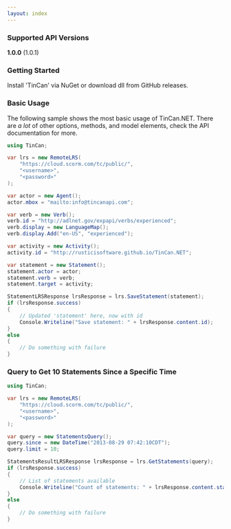 ```yaml
---
layout: index
---
```


### Supported API Versions

**1.0.0** (1.0.1)

### Getting Started

Install 'TinCan' via NuGet or download dll from GitHub releases.

### Basic Usage

The following sample shows the most basic usage of TinCan.NET. There are *a lot* of other options, methods, and model elements, check the API documentation for more.

```csharp
using TinCan;

var lrs = new RemoteLRS(
    "https://cloud.scorm.com/tc/public/",
    "<username>",
    "<password>"
);

var actor = new Agent();
actor.mbox = "mailto:info@tincanapi.com";

var verb = new Verb();
verb.id = "http://adlnet.gov/expapi/verbs/experienced";
verb.display = new LanguageMap();
verb.display.Add("en-US", "experienced");

var activity = new Activity();
activity.id = "http://rusticisoftware.github.io/TinCan.NET";

var statement = new Statement();
statement.actor = actor;
statement.verb = verb;
statement.target = activity;

StatementLRSResponse lrsResponse = lrs.SaveStatement(statement);
if (lrsResponse.success)
{
    // Updated 'statement' here, now with id
    Console.Writeline("Save statement: " + lrsResponse.content.id);
}
else
{
    // Do something with failure
}
```

### Query to Get 10 Statements Since a Specific Time

```csharp
using TinCan;

var lrs = new RemoteLRS(
    "https://cloud.scorm.com/tc/public/",
    "<username>",
    "<password>"
);

var query = new StatementsQuery();
query.since = new DateTime("2013-08-29 07:42:10CDT");
query.limit = 10;

StatementsResultLRSResponse lrsResponse = lrs.GetStatements(query);
if (lrsResponse.success)
{
    // List of statements available
    Console.Writeline("Count of statements: " + lrsResponse.content.statements.Count);
}
else
{
    // Do something with failure
}
```

